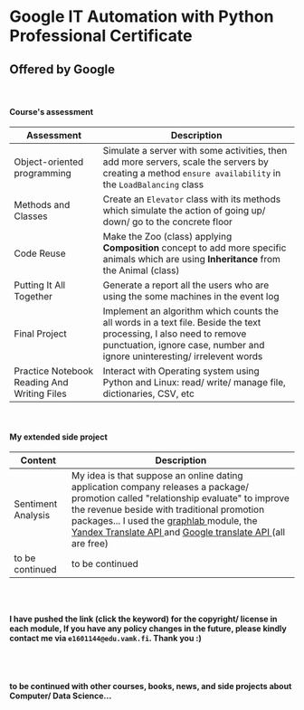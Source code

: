 # Google IT Automation with Python Professional Certificate
## Offered by Google
<br>

#### Course's assessment

| Assessment | Description |
| ----------- | ----------- |
| Object-oriented programming | Simulate a server with some activities, then add more servers, scale the servers by creating a method `ensure availability` in the `LoadBalancing` class  |
| Methods and Classes | Create an `Elevator` class with its methods which simulate the action of going up/ down/ go to the concrete floor |
| Code Reuse | Make the Zoo (class) applying **Composition** concept to add more specific animals which are using **Inheritance** from the Animal (class) |
| Putting It All Together | Generate a report all the users who are using the some machines in the event log  |
| Final Project | Implement an algorithm which counts the all words in a text file. Beside the text processing, I also need to remove punctuation, ignore case, number and ignore uninteresting/ irrelevent words |
| Practice Notebook Reading And Writing Files | Interact with Operating system using Python and Linux: read/ write/ manage file, dictionaries, CSV, etc  |
<br>

#### My extended side project

| Content | Description |
| ----------- | ----------- |
| Sentiment Analysis | My idea is that suppose an online dating application company releases a package/ promotion called "relationship evaluate" to improve the revenue beside with traditional promotion packages... I used the <a href="https://turi.com/">graphlab </a> module, the <a href="https://tech.yandex.com/translate/">Yandex Translate API </a> and <a href="https://cloud.google.com/translate/?utm_source=google&utm_medium=cpc&utm_campaign=japac-VN-all-en-dr-skws-all-all-trial-b-dr-1008074&utm_content=text-ad-none-none-DEV_c-CRE_252507584784-ADGP_Hybrid+%7C+AW+SEM+%7C+SKWS+~+T1+%7C+BMM+%7C+ML+%7C+M:1+%7C+VN+%7C+en+%7C+Translation+%7C+API-KWID_43700011073087841-kwd-34473296586&userloc_1028581&utm_term=KW_%2Btranslator%20%2Bapi&gclid=CjwKCAjwgbLzBRBsEiwAXVIygBzAE0zQczAKa7a1MJKmV8Ad5bvDOgwlaGtx-NgkaFPnJOLzF7oluhoCX_YQAvD_BwE">Google translate API </a> (all are free)|
| to be continued | to be continued |

<br><br>

**I have pushed the link (click the keyword) for the copyright/ license in each module, If you have any policy changes in the future, please kindly contact me via `e1601144@edu.vamk.fi`. Thank you :)**

<br><br>
#### **to be continued with other courses, books, news, and side projects about Computer/ Data Science...**
